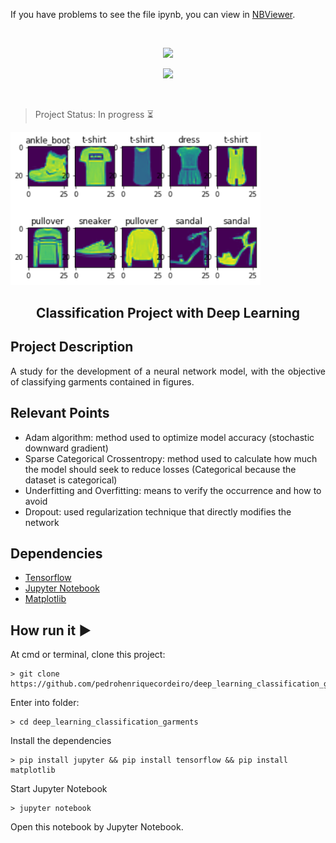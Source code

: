 
If you have problems to see the file ipynb, 
you can view in [NBViewer](https://nbviewer.jupyter.org/github/pedrohenriquecordeiro/deep_learning_classification_garments/blob/master/notebook.ipynb).


<br/>

<p align="center">
<img src="https://img.shields.io/static/v1?label=Python&logoColor=sucess&message=jupyter&color=yellow&style=for-the-badge&logo=Python"/>
</p>

<p align="center">
<img src="http://img.shields.io/static/v1?label=License&message=MIT&color=green&style=for-the-badge"/>
</p>

<br/>

> Project Status: In progress  :hourglass_flowing_sand:

<div aling="center">
    <img src="https://github.com/pedrohenriquecordeiro/deep_learning_classification_garments/blob/master/imgs/sample.png" width=400/>
</div>

<h2 align="center"> Classification Project with Deep Learning </h2>


## Project Description
<p align="justify"> 
    A study for the development of a neural network model, with the objective of classifying garments contained in figures.
</p>


## Relevant Points
* Adam algorithm: method used to optimize model accuracy (stochastic downward gradient)
* Sparse Categorical Crossentropy: method used to calculate how much the model should seek to reduce losses (Categorical because the dataset is categorical)
* Underfitting and Overfitting: means to verify the occurrence and how to avoid
* Dropout: used regularization technique that directly modifies the network

## Dependencies
- [Tensorflow](https://www.tensorflow.org/api_docs)
- [Jupyter Notebook](https://jupyter.org/)
- [Matplotlib](https://matplotlib.org/)

## How run it :arrow_forward:
At cmd or terminal, clone this project:
```
> git clone https://github.com/pedrohenriquecordeiro/deep_learning_classification_garments.git
```
Enter into folder:
```
> cd deep_learning_classification_garments
```
Install the dependencies
```
> pip install jupyter && pip install tensorflow && pip install matplotlib
```
Start Jupyter Notebook 
```
> jupyter notebook
```
Open this notebook by Jupyter Notebook.




